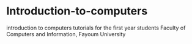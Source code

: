 # Introduction-to-computers
introduction to computers tutorials for the first year students  Faculty of Computers and Information,  Fayoum University
